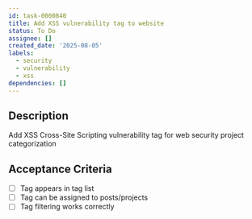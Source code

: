 ```yaml
---
id: task-0000840
title: Add XSS vulnerability tag to website
status: To Do
assignee: []
created_date: '2025-08-05'
labels:
  - security
  - vulnerability
  - xss
dependencies: []
---
```


## Description

Add XSS Cross-Site Scripting vulnerability tag for web security project categorization

## Acceptance Criteria

- [ ] Tag appears in tag list
- [ ] Tag can be assigned to posts/projects
- [ ] Tag filtering works correctly
